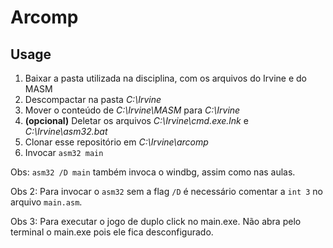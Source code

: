 # Arcomp

## Usage
1. Baixar a pasta utilizada na disciplina, com os arquivos do Irvine e do MASM
2. Descompactar na pasta _C:\Irvine_
3. Mover o conteúdo de _C:\Irvine\MASM_ para _C:\Irvine_
4. **(opcional)** Deletar os arquivos _C:\Irvine\cmd.exe.lnk_ e _C:\Irvine\asm32.bat_
5. Clonar esse repositório em _C:\Irvine\arcomp_
6. Invocar `asm32 main`

Obs: `asm32 /D main` também invoca o windbg, assim como nas aulas.

Obs 2: Para invocar o `asm32` sem a flag `/D` é necessário comentar a `int 3` no arquivo `main.asm`.

Obs 3: Para executar o jogo de duplo click no main.exe. Não abra pelo terminal o main.exe pois ele fica desconfigurado.
